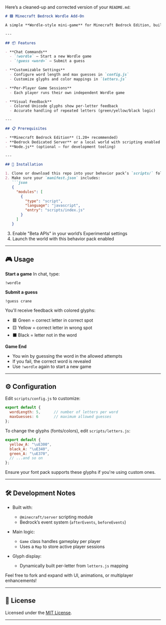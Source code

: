 Here’s a cleaned-up and corrected version of your `README.md`:

````markdown
# 🟩 Minecraft Bedrock Wordle Add-On

A simple **Wordle-style mini-game** for Minecraft Bedrock Edition, built using the JavaScript Scripting API. Players can start a game from chat, guess words, and receive visual feedback via colored glyphs—just like the classic Wordle.

---

## 📦 Features

- **Chat Commands**  
  - `!wordle` — Start a new Wordle game  
  - `!guess <word>` — Submit a guess

- **Customizable Settings**  
  - Configure word length and max guesses in `config.js`  
  - Customize glyphs and color mappings in `letters.js`

- **Per-Player Game Sessions**  
  - Each player runs their own independent Wordle game

- **Visual Feedback**  
  - Colored Unicode glyphs show per-letter feedback  
  - Accurate handling of repeated letters (green/yellow/black logic)

---

## 📋 Prerequisites

- **Minecraft Bedrock Edition** (1.20+ recommended)  
- **Bedrock Dedicated Server** or a local world with scripting enabled  
- **Node.js** (optional — for development tooling)

---

## 🚀 Installation

1. Clone or download this repo into your behavior pack’s `scripts/` folder  
2. Make sure your `manifest.json` includes:
   ```json
   {
     "modules": [
       {
         "type": "script",
         "language": "javascript",
         "entry": "scripts/index.js"
       }
     ]
   }
````

3. Enable "Beta APIs" in your world’s Experimental settings
4. Launch the world with this behavior pack enabled

---

## 🎮 Usage

**Start a game**
In chat, type:

```
!wordle
```

**Submit a guess**

```
!guess crane
```

You'll receive feedback with colored glyphs:

* 🟩 Green = correct letter in correct spot
* 🟨 Yellow = correct letter in wrong spot
* ⬛ Black = letter not in the word

**Game End**

* You win by guessing the word in the allowed attempts
* If you fail, the correct word is revealed
* Use `!wordle` again to start a new game

---

## ⚙️ Configuration

Edit `scripts/config.js` to customize:

```js
export default {
  wordLength: 5,      // number of letters per word
  maxGuesses: 6       // maximum allowed guesses
};
```

To change the glyphs (fonts/colors), edit `scripts/letters.js`:

```js
export default {
  yellow_A: "\uE300",
  black_A: "\uE340",
  green_A: "\uE370",
  // ...and so on
};
```

Ensure your font pack supports these glyphs if you're using custom ones.

---

## 🛠️ Development Notes

* Built with:

  * `@minecraft/server` scripting module
  * Bedrock’s event system (`afterEvents`, `beforeEvents`)

* Main logic:

  * `Game` class handles gameplay per player
  * Uses a `Map` to store active player sessions

* Glyph display:

  * Dynamically built per-letter from `letters.js` mapping

Feel free to fork and expand with UI, animations, or multiplayer enhancements!

---

## 📄 License

Licensed under the [MIT License](LICENSE).

---
